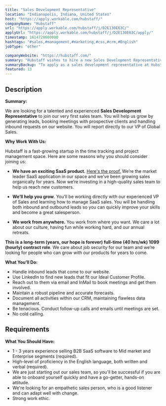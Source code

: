 ```yaml
---
title: "Sales Development Representative"
location: "Indianapolis, Indiana, United States"
host: "https://apply.workable.com/hubstaff/"
companyName: "Hubstaff"
url: "https://apply.workable.com/hubstaff/j/D2E130E63C/"
applyUrl: "https://apply.workable.com/hubstaff/j/D2E130E63C/apply/"
timestamp: 1614729600000
hashtags: "#sales,#management,#marketing,#css,#crm,#English"
jobType: "other"

companyWebsite: "https://hubstaff.com/"
summary: "Hubstaff wishes to hire a new Sales Development Representative. If you have 3 years experience selling B2B SaaS software to Mid market and Enterprise segments, consider applying."
summaryBackup: "To apply as a sales development representative at Hubstaff, you preferably need to have some knowledge of: #sales, #css, #management."
featured: 13
---
```


## Description

**Summary:**

We are looking for a talented and experienced **Sales Development Representative** to join our very first sales team. You will help us grow by generating leads, booking meetings with prospective clients and handling inbound requests on our website. You will report directly to our VP of Global Sales.

**Why Work With Us:**

Hubstaff is a fast-growing startup in the time tracking and project management space. Here are some reasons why you should consider joining us:

*   **We have an exciting SaaS product.** [Here's the proof.](https://hubstaff.baremetrics.com/) We’re the market leader SaaS application in our space and we’ve been growing sales organically for years. Now we’re investing in a high-quality sales team to help us reach new customers.

*   **We’ll help you grow**. You’ll be working directly with our experienced VP of Sales and learning how to manage SaaS sales. You will be handling both inbound and outbound leads so you can quickly improve your skills and become a great salesperson.

*   **We work from anywhere.** You work from where you want. We care a lot about our culture, having fun while working hard, and our annual retreats.

**This is a long-term (years, our hope is forever) full-time (40 hrs/wk) 1099 (hourly) contract role**. We care about job security for our team and we’re looking for people who can grow with our products for years to come.

**What You’ll Do:**

*   Handle inbound leads that come to our website.
*   Use LinkedIn to find new leads that fit our Ideal Customer Profile.
*   Reach out to them via email and InMail to book meetings and get them involved.
*   Maintain a robust pipeline and accurate forecasts.
*   Document all activities within our CRM, maintaining flawless data management.
*   Be tenacious. Conduct follow-up calls and emails until meetings are set.
*   No cold calling.

## Requirements

**What You Should Have:**

*   1 - 3 years experience selling B2B SaaS software to Mid market and Enterprise segments (required).
*   High-level of proficiency in the English language, both written and verbal (required).
*   We are just starting out our sales team, so you'll be successful if you are able to onboard yourself quickly and have a go-getter, hands-on attitude.
*   We're looking for an empathetic sales person, who is a good listener and can adapt well with change.
*   Strong work ethic.
